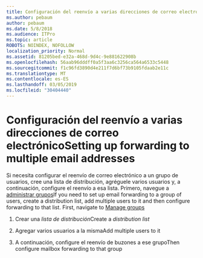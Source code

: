 ```yaml
---
title: Configuración del reenvío a varias direcciones de correo electrónico
ms.author: pebaum
author: pebaum
ms.date: 5/8/2018
ms.audience: ITPro
ms.topic: article
ROBOTS: NOINDEX, NOFOLLOW
localization_priority: Normal
ms.assetid: 81205bed-e32a-468d-9d4c-9e881622908b
ms.openlocfilehash: 56aab96dddff0a5f3aa6c3256ca564a6533c5448
ms.sourcegitcommit: f1c96fd3890d4e211f7d6bf73b9105fdaab2e11c
ms.translationtype: MT
ms.contentlocale: es-ES
ms.lasthandoff: 03/05/2019
ms.locfileid: "30404440"
---
```

# <a name="setting-up-forwarding-to-multiple-email-addresses"></a><span data-ttu-id="3fe09-102">Configuración del reenvío a varias direcciones de correo electrónico</span><span class="sxs-lookup"><span data-stu-id="3fe09-102">Setting up forwarding to multiple email addresses</span></span>

<span data-ttu-id="3fe09-p101">Si necesita configurar el reenvío de correo electrónico a un grupo de usuarios, cree una lista de distribución, agréguele varios usuarios y, a continuación, configure el reenvío a esa lista. Primero, navegue a [administrar grupos](https://portal.office.com/adminportal/home#/groups)</span><span class="sxs-lookup"><span data-stu-id="3fe09-p101">If you need to set up email forwarding to a group of users, create a distribution list, add multiple users to it and then configure forwarding to that list. First, navigate to [Manage groups](https://portal.office.com/adminportal/home#/groups)</span></span>
  
1. <span data-ttu-id="3fe09-105">Crear una *lista de distribución*</span><span class="sxs-lookup"><span data-stu-id="3fe09-105">Create a  *distribution list*</span></span> 
    
2. <span data-ttu-id="3fe09-106">Agregar varios usuarios a la misma</span><span class="sxs-lookup"><span data-stu-id="3fe09-106">Add multiple users to it</span></span>
    
3. <span data-ttu-id="3fe09-107">A continuación, configure el reenvío de buzones a ese grupo</span><span class="sxs-lookup"><span data-stu-id="3fe09-107">Then configure mailbox forwarding to that group</span></span>
    

